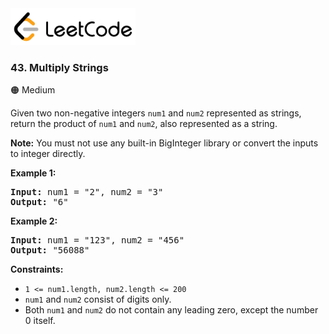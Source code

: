 <a href="https://leetcode.com/problems/multiply-strings/">
    <img src="/leetcode-logo.png" style="width:200px" alt="LeetCode"/>
</a>

### 43. Multiply Strings

:orange_circle: Medium

Given two non-negative integers `num1` and `num2` represented as strings, return
the product of `num1` and `num2`, also represented as a string.

__Note:__ You must not use any built-in BigInteger library or convert the inputs
to integer directly.

__Example 1:__
<pre>
<b>Input:</b> num1 = "2", num2 = "3"
<b>Output:</b> "6"
</pre>

__Example 2:__
<pre>
<b>Input:</b> num1 = "123", num2 = "456"
<b>Output:</b> "56088"
</pre>

__Constraints:__

* `1 <= num1.length, num2.length <= 200`
* `num1` and `num2` consist of digits only.
* Both `num1` and `num2` do not contain any leading zero, except the number 0
  itself.
